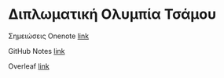 # Διπλωματική Ολυμπία Τσάμου

Σημειώσεις Onenote [link](https://upatrasgr-my.sharepoint.com/:o:/g/personal/ece7644_upatras_gr/EnRM2seZwupBqhIOwrLR4n8BvuN9P-l1q27dayEwpxEkkQ?e=2NH6N9)

GitHub Notes [link]()

Overleaf [link]()
